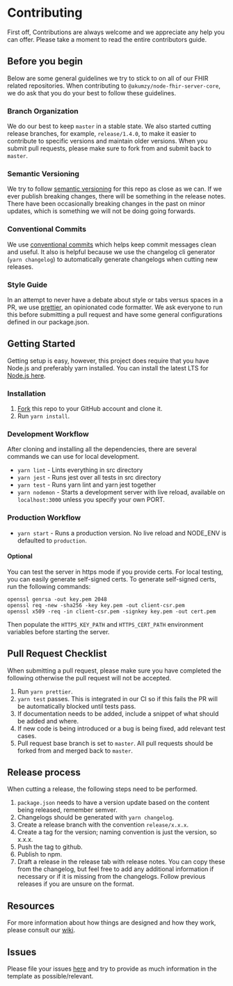# Contributing

First off, Contributions are always welcome and we appreciate any help you can offer. Please take a moment to read the entire contributors guide.

## Before you begin

Below are some general guidelines we try to stick to on all of our FHIR related repositories. When contributing to `@akumzy/node-fhir-server-core`, we do ask that you do your best to follow these guidelines.

### Branch Organization

We do our best to keep `master` in a stable state. We also started cutting release branches, for example, `release/1.4.0`, to make it easier to contribute to specific versions and maintain older versions. When you submit pull requests, please make sure to fork from and submit back to `master`.

### Semantic Versioning

We try to follow [semantic versioning](https://semver.org/) for this repo as close as we can. If we ever publish breaking changes, there will be something in the release notes. There have been occasionally breaking changes in the past on minor updates, which is something we will not be doing going forwards.

### Conventional Commits

We use [conventional commits](https://www.conventionalcommits.org/en/v1.0.0-beta.3/) which helps keep commit messages clean and useful. It also is helpful because we use the changelog cli generator (`yarn changelog`) to automatically generate changelogs when cutting new releases.

### Style Guide

In an attempt to never have a debate about style or tabs versus spaces in a PR, we use [prettier](https://prettier.io/), an opinionated code formatter. We ask everyone to run this before submitting a pull request and have some general configurations defined in our package.json.

## Getting Started

Getting setup is easy, however, this project does require that you have Node.js and preferably yarn installed. You can install the latest LTS for [Node.js here](https://nodejs.org/en/).

### Installation

1. [Fork](https://help.github.com/articles/fork-a-repo/) this repo to your GitHub account and clone it.
2. Run `yarn install`.

### Development Workflow

After cloning and installing all the dependencies, there are several commands we can use for local development.

- `yarn lint` - Lints everything in src directory
- `yarn jest` - Runs jest over all tests in src directory
- `yarn test` - Runs yarn lint and yarn jest together
- `yarn nodemon` - Starts a development server with live reload, available on `localhost:3000` unless you specify your own PORT.

### Production Workflow

- `yarn start` - Runs a production version. No live reload and NODE_ENV is defaulted to `production`.

#### Optional

You can test the server in https mode if you provide certs. For local testing, you can easily generate self-signed certs. To generate self-signed certs, run the following commands:

```shell
openssl genrsa -out key.pem 2048
openssl req -new -sha256 -key key.pem -out client-csr.pem
openssl x509 -req -in client-csr.pem -signkey key.pem -out cert.pem
```

Then populate the `HTTPS_KEY_PATH` and `HTTPS_CERT_PATH` environment variables before starting the server.

## Pull Request Checklist

When submitting a pull request, please make sure you have completed the following otherwise the pull request will not be accepted.

1. Run `yarn prettier`.
2. `yarn test` passes. This is integrated in our CI so if this fails the PR will be automatically blocked until tests pass.
3. If documentation needs to be added, include a snippet of what should be added and where.
4. If new code is being introduced or a bug is being fixed, add relevant test cases.
5. Pull request base branch is set to `master`. All pull requests should be forked from and merged back to `master`.

## Release process

When cutting a release, the following steps need to be performed.

1. `package.json` needs to have a version update based on the content being released, remember semver.
2. Changelogs should be generated with `yarn changelog`.
3. Create a release branch with the convention `release/x.x.x`.
4. Create a tag for the version; naming convention is just the version, so x.x.x.
5. Push the tag to github.
6. Publish to npm.
7. Draft a release in the release tab with release notes. You can copy these from the changelog, but feel free to add any additional information if necessary or if it is missing from the changelogs. Follow previous releases if you are unsure on the format.

## Resources

For more information about how things are designed and how they work, please consult our [wiki](https://github.com/bluehalo/node-fhir-server-core/wiki).

## Issues

Please file your issues [here](https://github.com/bluehalo/node-fhir-server-core/issues) and try to provide as much information in the template as possible/relevant.
